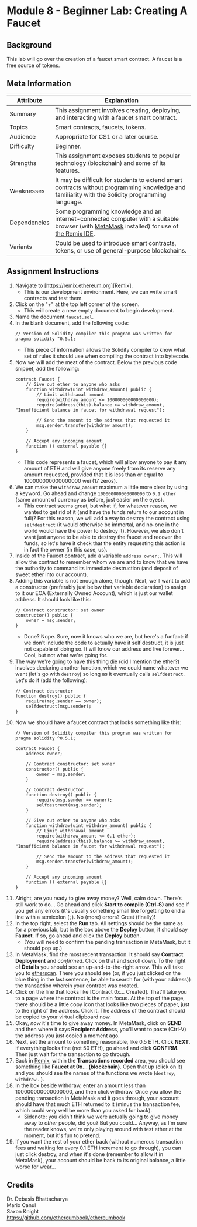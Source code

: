 # Module 8 - Beginner Lab: Creating A Faucet

## Background
This lab will go over the creation of a faucet smart contract. A faucet is a free source of tokens.

## Meta Information
| Attribute | Explanation |
| - | - |
| Summary | This assignment involves creating, deploying, and interacting with a faucet smart contract. |
| Topics  | Smart contracts, faucets, tokens. |
| Audience | Appropriate for CS1 or a later course. |
| Difficulty | Beginner. |
| Strengths | This assignment exposes students to popular technology (blockchain) and some of its features. |
| Weaknesses | It may be difficult for students to extend smart contracts without programming knowledge and familiarity with the Solidity programming language. |
| Dependencies | Some programming knowledge and an internet-connected computer with a suitable browser (with [MetaMask][MetaMask] installed) for use of [the Remix IDE][Remix]. |
| Variants | Could be used to introduce smart contracts, tokens, or use of general-purpose blockchains. |

## Assignment Instructions
1. Navigate to [https://remix.ethereum.org][Remix].
    * This is our development environment. Here, we can write smart contracts and test them.
2. Click on the "+" at the top left corner of the screen.
    * This will create a new empty document to begin development.
3. Name the document `faucet.sol`.
4. In the blank document, add the following code:
    ```solidity
    // Version of Solidity compiler this program was written for
    pragma solidity ^0.5.1;
    ```
    * This piece of information allows the Solidity compiler to know what set of rules it should use when compiling the contract into bytecode.
5. Now we will add the meat of the contract. Below the previous code snippet, add the following:
    ```solidity
    contract Faucet {
        // Give out ether to anyone who asks
        function withdraw(uint withdraw_amount) public {
            // Limit withdrawal amount
            require(withdraw_amount <= 100000000000000000);
            require(address(this).balance >= withdraw_amount, "Insufficient balance in faucet for withdrawal request");

            // Send the amount to the address that requested it
            msg.sender.transfer(withdraw_amount);
        }

        // Accept any incoming amount
        function () external payable {}
    }
    ```
    * This code represents a faucet, which will allow anyone to pay it any amount of ETH and will give anyone freely from its reserve any amount requested, provided that it is less than or equal to 100000000000000000 wei (17 zeros).
6. We can make the `withdraw_amount` maximum a little more clear by using a keyword. Go ahead and change `100000000000000000` to `0.1 ether` (same amount of currency as before, just easier on the eyes).
    * This contract seems great, but what if, for whatever reason, we wanted to get rid of it (and have the funds return to our account in full)? For this reason, we will add a way to destroy the contract using `selfdestruct` (it would otherwise be immortal, and no-one in the world would have the power to destroy it). However, we also don't want just anyone to be able to destroy the faucet and recover the funds, so let's have it check that the entity requesting this action is in fact the owner (in this case, us).
7. Inside of the Faucet contract, add a variable `address owner;`. This will allow the contract to remember whom we are and to know that we have the authority to command its immediate destruction (and deposit of sweet ether into our account).
8. Adding this variable is not enough alone, though. Next, we'll want to add a constructor (preferably just below that variable declaration) to assign to it our EOA (Externally Owned Account), which is just our wallet address. It should look like this:
    ```solidity
    // Contract constructor: set owner
    constructor() public {
        owner = msg.sender;
    }
    ```
    * Done? Nope. Sure, now it knows who we are, but here's a funfact: if we don't include the code to actually have it self destruct, it is just not capable of doing so. It will know our address and live forever... Cool, but not what we're going for.
9. The way we're going to have this thing die (did I mention the ether?) involves declaring another function, which we could name whatever we want (let's go with `destroy`) so long as it eventually calls `selfdestruct`. Let's do it (add the following):
    ```solidity
    // Contract destructor
    function destroy() public {
        require(msg.sender == owner);
        selfdestruct(msg.sender);
    }
    ```
9. Now we should have a faucet contract that looks something like this:
    ```solidity
    // Version of Solidity compiler this program was written for
    pragma solidity ^0.5.1;

    contract Faucet {
        address owner;

        // Contract constructor: set owner
        constructor() public {
            owner = msg.sender;
        }

        // Contract destructor
        function destroy() public {
            require(msg.sender == owner);
            selfdestruct(msg.sender);
        }

        // Give out ether to anyone who asks
        function withdraw(uint withdraw_amount) public {
            // Limit withdrawal amount
            require(withdraw_amount <= 0.1 ether);
            require(address(this).balance >= withdraw_amount, "Insufficient balance in faucet for withdrawal request");

            // Send the amount to the address that requested it
            msg.sender.transfer(withdraw_amount);
        }

        // Accept any incoming amount
        function () external payable {}
    }
    ```
10. Alright, are you ready to give away money? Well, calm down. There's still work to do... Go ahead and click **Start to compile (Ctrl-S)** and see if you get any errors (it's usually something small like forgetting to end a line with a semicolon (`;`). No (more) errors? Great (finally)!
11. In the top right, select the **Run** tab. All settings should be the same as for a previous lab, but in the box above the **Deploy** button, it should say **Faucet**. If so, go ahead and click the **Deploy** button.
    * (You will need to confirm the pending transaction in MetaMask, but it should pop up.)
13. In MetaMask, find the most recent transaction. It should say **Contract Deployment** and _confirmed_. Click on that and scroll down. To the right of **Details** you should see an up-and-to-the-right arrow. This will take you to [etherscan][Etherscan]. There you should see (or, if you just clicked on the blue thing in the last sentence, be able to search for (with your address)) the transaction wherein your contract was created.
14. Click on the line that looks like \[Contract 0x... Created\]. That'll take you to a page where the contract is the main focus. At the top of the page, there should be a little copy icon that looks like two pieces of paper, just to the right of the address. Click it. The address of the contract should be copied to your virtual clipboard now.
15. Okay, _now_ it's time to give away money. In MetaMask, click on **SEND** and then where it says **Recipient Address**, you'll want to paste (Ctrl-V) the address you just copied a moment ago.
16. Next, set the amount to something reasonable, like 0.5 ETH. Click **NEXT**. If everything looks fine (not 50 ETH), go ahead and click **CONFIRM**. Then just wait for the transaction to go through.
17. Back in [Remix][Remix], within the **Transactions recorded** area, you should see something like **Faucet at 0x... (blockchain)**. Open that up (click on it) and you should see the names of the functions we wrote (`destroy`, `withdraw`...).
18. In the box beside withdraw, enter an amount less than 100000000000000000, and then click withdraw. Once you allow the pending transaction in MetaMask and it goes through, your account should have that much ETH returned to it (minus the transaction fee, which could very well be more than you asked for back).
    * Sidenote: you didn't think we were actually going to give money away to _other_ people, did you? But you could... Anyway, as I'm sure the reader knows, we're only playing around with test ether at the moment, but it's fun to pretend.
19. If you want the rest of your ether back (without numerous transaction fees and waiting for every 0.1 ETH increment to go through), you can just click destroy, and when it's done (remember to allow it in MetaMask), your account should be back to its original balance, a little worse for wear...

## Credits
Dr. Debasis Bhattacharya  
Mario Canul  
Saxon Knight  
https://github.com/ethereumbook/ethereumbook  

[Remix]: https://remix.ethereum.org/
[Etherscan]: https://rinkeby.etherscan.io/
[MetaMask]: https://metamask.io/
